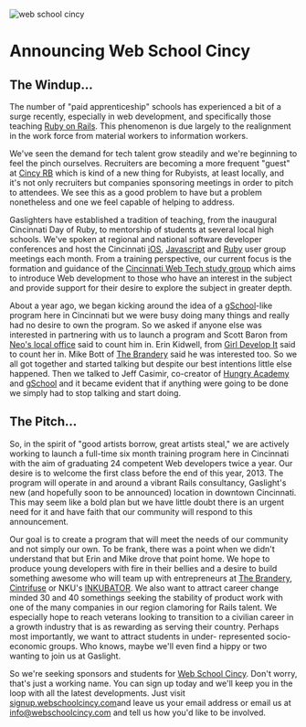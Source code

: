 ![web school cincy](http://gaslight.github.io/posts/assets/images/2013-06-17-web-school-cincy-01.png)

# Announcing Web School Cincy

##  The Windup...

The number of "paid apprenticeship" schools has experienced a bit of a surge
recently, especially in web development, and specifically those teaching [Ruby
on Rails](http://rubyonrails.org/). This phenomenon is due largely to the
realignment in the work force from material workers to information workers.

We've seen the demand for tech talent grow steadily and we're beginning to
feel the pinch ourselves. Recruiters are becoming a more frequent "guest" at
[Cincy RB](http://cincyrb.com/) which is kind of a new thing for Rubyists, at
least locally, and it's not only recruiters but companies sponsoring meetings
in order to pitch to attendees. We see this as a good problem to have but a
problem nonetheless and one we feel capable of helping to address.

Gaslighters have established a tradition of teaching, from the inaugural
Cincinnati Day of Ruby, to mentorship of students at several local high
schools. We've spoken at regional and national software developer conferences
and host the Cincinnati [iOS](http://www.meetup.com/CincyCocoaDev/),
[Javascript](http://blog.cincijs.com/) and [Ruby](http://cincyrb.com/) user
group meetings each month. From a training perspective, our current focus is
the formation and guidance of the [Cincinnati Web Tech study
group](https://plus.google.com/u/0/communities/101954958111273359715) which
aims to introduce Web development to those who have an interest in the subject
and provide support for their desire to explore the subject in greater depth.

About a year ago, we began kicking around the idea of a
[gSchool](http://www.gschool.it/)-like program here in Cincinnati but we were
busy doing many things and really had no desire to own the program. So we
asked if anyone else was interested in partnering with us to launch a program
and Scott Baron from [Neo's local
office](http://www.neo.com/offices/cincinnati) said to count him in. Erin
Kidwell, from [Girl Develop
It](http://www.girldevelopit.com/chapters/cincinnati) said to count her in.
Mike Bott of [The Brandery](http://www.brandery.org/) said he was interested
too. So we all got together and started talking but despite our best
intentions little else happened. Then we talked to Jeff Casimir, co-creator of
[Hungry Academy](http://hungryacademy.com/) and
[gSchool](http://www.gschool.it/) and it became evident that if anything were
going to be done we simply had to stop talking and start doing.

## The Pitch...

So, in the spirit of "good artists borrow, great artists steal," we are
actively working to launch a full-time six month training program here in
Cincinnati with the aim of graduating 24 competent Web developers twice a
year. Our desire is to welcome the first class before the end of this year,
2013. The program will operate in and around a vibrant Rails consultancy,
Gaslight's new (and hopefully soon to be announced) location in downtown
Cincinnati. This may seem like a bold plan but we have little doubt there is
an urgent need for it and have faith that our community will respond to this
announcement.

Our goal is to create a program that will meet the needs of our community and
not simply our own. To be frank, there was a point when we didn't understand
that but Erin and Mike drove that point home. We hope to produce young
developers with fire in their bellies and a desire to build something awesome
who will team up with entrepreneurs at [The
Brandery](http://www.brandery.org/), [Cintrifuse](http://www.cintrifuse.com/)
or NKU's [INKUBATOR](http://cob.nku.edu/inkubator.html). We also want to
attract career change minded 30 and 40 somethings seeking the stability of
product work with one of the many companies in our region clamoring for Rails
talent. We especially hope to reach veterans looking to transition to a
civilian career in a growth industry that is as rewarding as serving their
country. Perhaps most importantly, we want to attract students in under-
represented socio-economic groups. Who knows, maybe we'll even find a hippy or
two wanting to join us at Gaslight.

So we're seeking sponsors and students for [Web School
Cincy](http://signup.webschoolcincy.com/). Don't worry, that's just a working
name. You can sign up today and we'll keep you in the loop with all the latest
developments. Just visit
[signup.webschoolcincy.com](http://signup.webschoolcincy.com/)and leave us
your email address or email us at
[info@webschoolcincy.com](mailto:info@webschoolcincy.com) and tell us how
you'd like to be involved.

